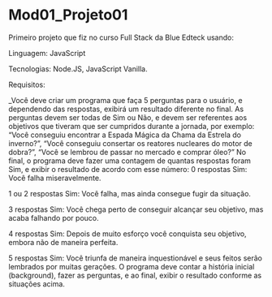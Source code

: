 # Mod01_Projeto01

Primeiro projeto que fiz no curso Full Stack da Blue Edteck usando:

Linguagem: JavaScript

Tecnologias: Node.JS, JavaScript Vanilla.


Requisitos:

 _Você deve criar um programa que faça 5 perguntas para o usuário, e dependendo das respostas, exibirá um resultado diferente no final.
As perguntas devem ser todas de Sim ou Não, e devem ser referentes aos objetivos que tiveram que ser cumpridos durante a jornada, por
exemplo: “Você conseguiu encontrar a Espada Mágica da Chama da Estrela do inverno?”, “Você conseguiu consertar os reatores nucleares
do motor de dobra?”, “Você se lembrou de passar no mercado e comprar óleo?”
No final, o programa deve fazer uma contagem de quantas respostas foram Sim, e exibir o resultado de acordo com esse número:
0 respostas Sim: Você falha miseravelmente.


1 ou 2 respostas Sim: Você falha, mas ainda consegue fugir da situação.

3 respostas Sim: Você chega perto de conseguir alcançar seu objetivo, mas acaba falhando por pouco.

4 respostas Sim: Depois de muito esforço você conquista seu objetivo, embora não de maneira perfeita.

5 respostas Sim: Você triunfa de maneira inquestionável e seus feitos serão lembrados por muitas gerações.
O programa deve contar a história inicial (background), fazer as perguntas, e ao final, exibir o resultado
conforme as situações acima.
